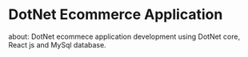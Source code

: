 # DotNet Ecommerce Application

about: DotNet ecommece application development using DotNet core, React js and MySql database.
